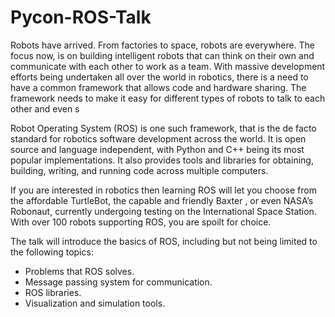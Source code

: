 # Pycon-ROS-Talk

Robots have arrived. From factories to space, robots are everywhere. The focus now, is on building intelligent robots that can think on their own and communicate with each other to work as a team. With massive development efforts being undertaken all over the world in robotics, there is a need to have a common framework that allows code and hardware sharing. The framework needs to make it easy for different types of robots to talk to each other and even s 
 
Robot Operating System (ROS) is one such framework, that is the de facto standard for robotics software development across the world. It is open source and language independent, with Python and C++ being its most popular implementations. It also provides tools and libraries for obtaining, building, writing, and running code across multiple computers. 

If you are interested in robotics then learning ROS will let you choose from the affordable TurtleBot, the capable and friendly Baxter , or even NASA’s Robonaut, currently undergoing testing on the International Space Station. With over 100 robots supporting ROS, you are spoilt for choice.

The talk will introduce the basics of ROS, including but not being limited to the following topics:

* Problems that ROS solves.
* Message passing system for communication.
* ROS libraries.
* Visualization and simulation tools.
